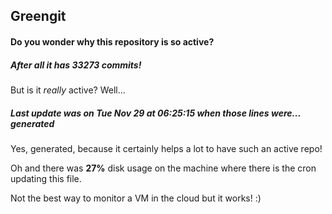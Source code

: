 ## Greengit

#### Do you wonder why this repository is so active?

##### After all it has 33273 commits!

But is it *really* active? Well...

##### Last update was on Tue Nov 29 at 06:25:15 when those lines were... generated

Yes, generated, because it certainly helps a lot to have such an active repo!

Oh and there was **27%** disk usage on the machine
where there is the cron updating this file.

Not the best way to monitor a VM in the cloud but it works! :)
